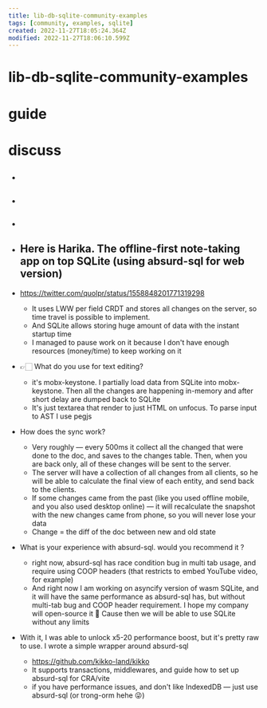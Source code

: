 ```yaml
---
title: lib-db-sqlite-community-examples
tags: [community, examples, sqlite]
created: 2022-11-27T18:05:24.364Z
modified: 2022-11-27T18:06:10.599Z
---
```


# lib-db-sqlite-community-examples





# guide

# discuss
- ## 

- ## 

- ## 

- ## Here is Harika. The offline-first note-taking app on top SQLite (using absurd-sql for web version)
- https://twitter.com/quolpr/status/1558848201771319298
  - It uses LWW per field CRDT and stores all changes on the server, so time travel is possible to implement.
  - And SQLite allows storing huge amount of data with the instant startup time 
  - I managed to pause work on it because I don't have enough resources (money/time) to keep working on it
- 👉🏻 What do you use for text editing?
  - it's mobx-keystone. I partially load data from SQLite into mobx-keystone. Then all the changes are happening in-memory and after short delay are dumped back to SQLite
  - It's just textarea that render to just HTML on unfocus. To parse input to AST I use pegjs
- How does the sync work?
  - Very roughly — every 500ms it collect all the changed that were done to the doc, and saves to the changes table. Then, when you are back only, all of these changes will be sent to the server.
  - The server will have a collection of all changes from all clients, so he will be able to calculate the final view of each entity, and send back to the clients.
  - If some changes came from the past (like you used offline mobile, and you also used desktop online) — it will recalculate the snapshot with the new changes came from phone, so you will never lose your data
  - Change = the diff of the doc between new and old state
- What is your experience with absurd-sql. would you recommend it ?
  - right now, absurd-sql has race condition bug in multi tab usage, and require using COOP headers (that restricts to embed YouTube video, for example)
  - And right now I am working on asyncify version of wasm SQLite, and it will have the same performance as absurd-sql has, but without multi-tab bug and COOP header requirement. I hope my company will open-source it 🙂 Cause then we will be able to use SQLite without any limits
- With it, I was able to unlock x5-20 performance boost, but it's pretty raw to use. I wrote a simple wrapper around absurd-sql  
  - https://github.com/kikko-land/kikko
  - It supports transactions, middlewares, and guide how to set up absurd-sql for CRA/vite
  - if you have performance issues, and don't like IndexedDB — just use absurd-sql (or trong-orm hehe 😜)
